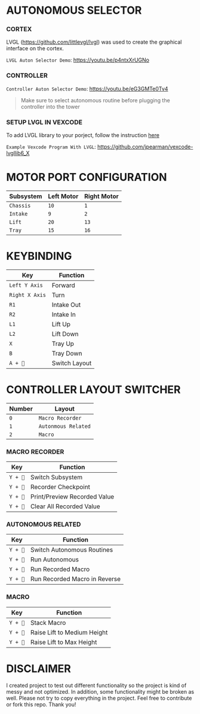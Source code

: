 # AUTONOMOUS SELECTOR

### CORTEX

LVGL (https://github.com/littlevgl/lvgl) was used to create the graphical interface on the cortex.

`LVGL Auton Selector Demo`: https://youtu.be/p4ntxXrUGNo

### CONTROLLER

`Controller Auton Selector Demo`: https://youtu.be/eG3GMTe0Tv4
> Make sure to select autonomous routine before plugging the controller into the tower

### SETUP LVGL IN VEXCODE

To add LVGL library to your porject, follow the instruction [here](https://github.com/littlevgl/lvgl#add-littlevgl-to-your-project)

`Example Vexcode Program With LVGL`: https://github.com/jpearman/vexcode-lvgllib6_X


# MOTOR PORT CONFIGURATION

| Subsystem | Left Motor | Right Motor |
| ------------- | ------------- | ------------- |
| `Chassis` | `10` | `1` |
| `Intake` | `9` | `2` |
| `Lift` | `20` | `13` |
| `Tray` | `15` | `16` |


# KEYBINDING
| Key | Function |
| -------------- | ------------- |
| `Left Y Axis`| Forward |
| `Right X Axis`| Turn |
| `R1`| Intake Out |
| `R2`| Intake In |
| `L1`| Lift Up |
| `L2`| Lift Down |
| `X`| Tray Up |
| `B`| Tray Down |
| `A + `| Switch Layout |

# CONTROLLER LAYOUT SWITCHER

| Number  | Layout |
| ------------- | ------------- |
| `0`  | `Macro Recorder`  |
| `1`  | `Autonmous Related`  |
| `2`  | `Macro`  |

### MACRO RECORDER
| Key | Function |
| -------------- | ------------- |
| `Y + ` | Switch Subsystem |
| `Y + ` | Recorder Checkpoint |
| `Y + `   | Print/Preview Recorded Value |
| `Y + `| Clear All Recorded Value |

### AUTONOMOUS RELATED
| Key | Function |
| -------------- | ------------- |
| `Y + `| Switch Autonomous Routines
| `Y + `| Run Autonomous
| `Y + `| Run Recorded Macro
| `Y + `| Run Recorded Macro in Reverse

### MACRO
| Key | Function |
| -------------- | ------------- |
| `Y + `| Stack Macro
| `Y + `| Raise Lift to Medium Height
| `Y + `| Raise Lift to Max Height

# DISCLAIMER

I created project to test out different functionality so the project is kind of messy and not optimized. In addition, some functionality might be broken as well. Please not try to copy everything in the project. Feel free to contribute or fork this repo. Thank you!
